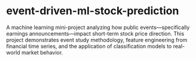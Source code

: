 # event-driven-ml-stock-prediction
A machine learning mini-project analyzing how public events—specifically earnings announcements—impact short-term stock price direction. This project demonstrates event study methodology, feature engineering from financial time series, and the application of classification models to real-world market behavior.
